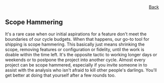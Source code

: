 <p align="right">
<a href="how-we-work.md">Back</a>
</p>

## Scope Hammering
It's a rare case when our initial aspirations for a feature don't meet the boundaries of our cycle budgets. When that happens, our go-to tool for shipping is scope hammering. This basically just means shrinking the scope, removing features or configuration or fidelity, until the work is doable within the time left. It's the opposite tactic to working longer days or weekends or to postpone the project into another cycle. Almost every project can be scope hammered, especially if you invite someone in to assist with the analysis who isn't afraid to kill other people's darlings. You'll get better at doing that yourself after a few rounds too.